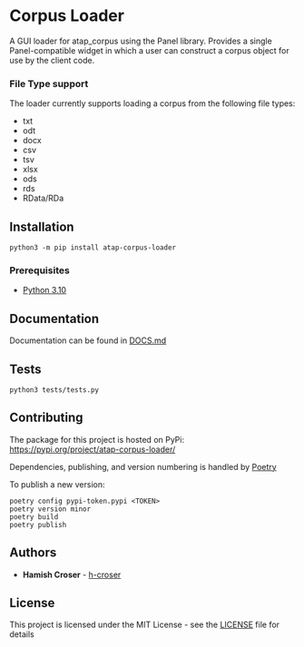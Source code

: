 # Corpus Loader

A GUI loader for atap_corpus using the Panel library. Provides a single Panel-compatible widget in which a user can construct a corpus object for use by the client code.

### File Type support

The loader currently supports loading a corpus from the following file types:
- txt
- odt
- docx
- csv
- tsv
- xlsx
- ods
- rds
- RData/RDa

## Installation

```shell
python3 -m pip install atap-corpus-loader
```

### Prerequisites

- [Python 3.10](https://www.python.org/)

## Documentation

Documentation can be found in [DOCS.md](DOCS.md)

## Tests

```shell
python3 tests/tests.py
```

## Contributing

The package for this project is hosted on PyPi: https://pypi.org/project/atap-corpus-loader/

Dependencies, publishing, and version numbering is handled by [Poetry](https://python-poetry.org)

To publish a new version:

```shell
poetry config pypi-token.pypi <TOKEN>
poetry version minor
poetry build
poetry publish
```

## Authors

  - **Hamish Croser** - [h-croser](https://github.com/h-croser)

## License

This project is licensed under the MIT License - see the [LICENSE](LICENSE) file for details
